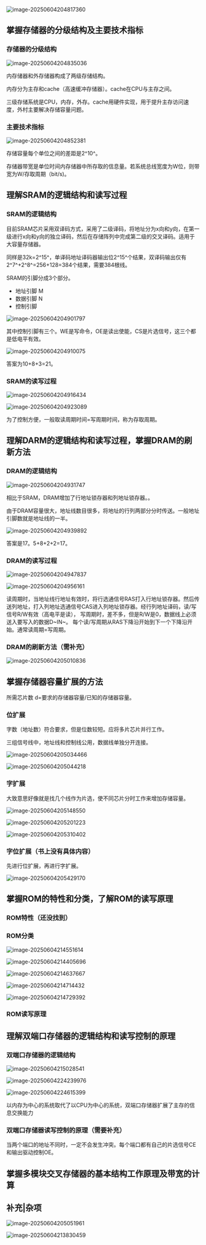 ![image-20250604204817360](掌握存储器的分级结构及主要技术指标/image-20250604204817360.png)

## 掌握存储器的分级结构及主要技术指标

### 存储器的分级结构

![image-20250604204835036](掌握存储器的分级结构及主要技术指标/image-20250604204835036.png)

内存储器和外存储器构成了两级存储结构。

内存分为主存和cache（高速缓冲存储器）。cache在CPU与主存之间。

三级存储系统是CPU，内存，外存。cache用硬件实现，用于提升主存访问速度，外村主要解决存储容量问题。

### 主要技术指标

![image-20250604204852381](掌握存储器的分级结构及主要技术指标/image-20250604204852381.png)

存储容量每个单位之间的差距是2^10^。

存储器带宽是单位时间内存储器中所存取的信息量。若系统总线宽度为W位，则带宽为W/存取周期（bit/s)。

## 理解SRAM的逻辑结构和读写过程

### SRAM的逻辑结构

目前SRAM芯片采用双译码方式，采用了二级译码，将地址分为x向和y向，在第一级进行x向和y向的独立译码，然后在存储阵列中完成第二级的交叉译码。适用于大容量存储器。

同样是32k=2^15^，单译码地址译码器输出位2^15^个结果，双译码输出仅有2^7^+2^8^=256+128=384个结果，需要384根线。

SRAM的引脚分成3个部分。

- 地址引脚 M
- 数据引脚 N
- 控制引脚 

![image-20250604204901797](掌握存储器的分级结构及主要技术指标/image-20250604204901797.png)

其中控制引脚有三个。WE是写命令，OE是读出使能，CS是片选信号，这三个都是低电平有效。

![image-20250604204910075](掌握存储器的分级结构及主要技术指标/image-20250604204910075.png)

答案为10+8+3=21。

### SRAM的读写过程

![image-20250604204916434](掌握存储器的分级结构及主要技术指标/image-20250604204916434.png)

![image-20250604204923089](掌握存储器的分级结构及主要技术指标/image-20250604204923089.png)

为了控制方便，一般取读周期时间=写周期时间，称为存取周期。

## 理解DARM的逻辑结构和读写过程，掌握DRAM的刷新方法

### DRAM的逻辑结构

![image-20250604204931747](掌握存储器的分级结构及主要技术指标/image-20250604204931747.png)

相比于SRAM，DRAM增加了行地址锁存器和列地址锁存器。。

由于DRAM容量很大，地址线数目很多，将地址的行列两部分分时传送。一般地址引脚数就是地址线的一半。

![image-20250604204939892](掌握存储器的分级结构及主要技术指标/image-20250604204939892.png)

答案是17。5+8+2+2=17。

### DRAM的读写过程

![image-20250604204947837](掌握存储器的分级结构及主要技术指标/image-20250604204947837.png)

![image-20250604204956161](掌握存储器的分级结构及主要技术指标/image-20250604204956161.png)

  读周期时，当地址线行地址有效时，将行选通信号RAS打入行地址锁存器。然后传送列地址，打入列地址选通信号CAS进入列地址锁存器。经行列地址译码，读/写信号R/W有效（高电平是读），
  写周期时，差不多，但是R/W是0，数据线上必须送入要写入的数据D~IN~。
  每个读/写周期从RAS下降沿开始到下一个下降沿开始。通常读周期=写周期。

### DRAM的刷新方法（需补充）

![image-20250604205010836](掌握存储器的分级结构及主要技术指标/image-20250604205010836.png)

## 掌握存储器容量扩展的方法

所需芯片数 d=要求的存储器容量/已知的存储器容量。

### 位扩展

字数（地址数）符合要求，但是位数较短。应将多片芯片并行工作。

三组信号线中，地址线和控制线公用，数据线单独分开连接。

![image-20250604205034466](掌握存储器的分级结构及主要技术指标/image-20250604205034466.png)

![image-20250604205044218](掌握存储器的分级结构及主要技术指标/image-20250604205044218.png)

### 字扩展

大致意思好像就是找几个线作为片选，使不同芯片分时工作来增加存储容量。

![image-20250604205148550](掌握存储器的分级结构及主要技术指标/image-20250604205148550.png)

![image-20250604205201223](掌握存储器的分级结构及主要技术指标/image-20250604205201223.png)

![image-20250604205310402](掌握存储器的分级结构及主要技术指标/image-20250604205310402.png)

### 字位扩展（书上没有具体内容）

先进行位扩展，再进行字扩展。

![image-20250604205429170](掌握存储器的分级结构及主要技术指标/image-20250604205429170.png)

## 掌握ROM的特性和分类，了解ROM的读写原理

### ROM特性（还没找到）

### ROM分类

![image-20250604214551614](掌握存储器的分级结构及主要技术指标/image-20250604214551614.png)

![image-20250604214405696](掌握存储器的分级结构及主要技术指标/image-20250604214405696.png)

![image-20250604214637667](掌握存储器的分级结构及主要技术指标/image-20250604214637667.png)

![image-20250604214714432](掌握存储器的分级结构及主要技术指标/image-20250604214714432.png)

![image-20250604214729392](掌握存储器的分级结构及主要技术指标/image-20250604214729392.png)

### ROM读写原理

## 理解双端口存储器的逻辑结构和读写控制的原理

### 双端口存储器的逻辑结构

![image-20250604215028541](掌握存储器的分级结构及主要技术指标/image-20250604215028541.png)

![image-20250604224239976](掌握存储器的分级结构及主要技术指标/image-20250604224239976.png)

![image-20250604224615399](掌握存储器的分级结构及主要技术指标/image-20250604224615399.png)

以内存为中心的系统取代了以CPU为中心的系统，双端口存储器扩展了主存的信息交换能力

### 双端口存储器读写控制的原理（需要补充）

当两个端口的地址不同时，一定不会发生冲突。每个端口都有自己的片选信号CE和输出驱动控制OE。

## 掌握多模块交叉存储器的基本结构工作原理及带宽的计算



## 补充|杂项

![image-20250604205051961](掌握存储器的分级结构及主要技术指标/image-20250604205051961.png)

![image-20250604213830459](掌握存储器的分级结构及主要技术指标/image-20250604213830459.png)

